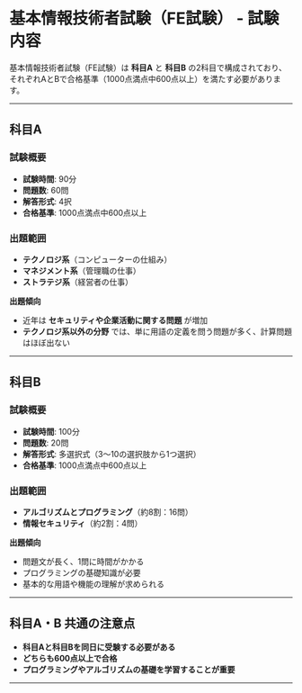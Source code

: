 # 基本情報技術者試験（FE試験） - 試験内容

基本情報技術者試験（FE試験）は **科目A** と **科目B** の2科目で構成されており、それぞれAとBで合格基準（1000点満点中600点以上）を満たす必要があります。

---

## 科目A
### 試験概要
- **試験時間**: 90分  
- **問題数**: 60問  
- **解答形式**: 4択  
- **合格基準**: 1000点満点中600点以上  

### 出題範囲
- **テクノロジ系**（コンピューターの仕組み）  
- **マネジメント系**（管理職の仕事）  
- **ストラテジ系**（経営者の仕事）  

**出題傾向**
- 近年は **セキュリティや企業活動に関する問題** が増加  
- **テクノロジ系以外の分野** では、単に用語の定義を問う問題が多く、計算問題はほぼ出ない  

---

## 科目B
### 試験概要
- **試験時間**: 100分  
- **問題数**: 20問  
- **解答形式**: 多選択式（3〜10の選択肢から1つ選択）  
- **合格基準**: 1000点満点中600点以上  

### 出題範囲
- **アルゴリズムとプログラミング**（約8割：16問）  
- **情報セキュリティ**（約2割：4問）  

**出題傾向**
- 問題文が長く、1問に時間がかかる  
- プログラミングの基礎知識が必要  
- 基本的な用語や機能の理解が求められる  

---

## 科目A・B 共通の注意点
- **科目Aと科目Bを同日に受験する必要がある**  
- **どちらも600点以上で合格**  
- **プログラミングやアルゴリズムの基礎を学習することが重要**  

---
